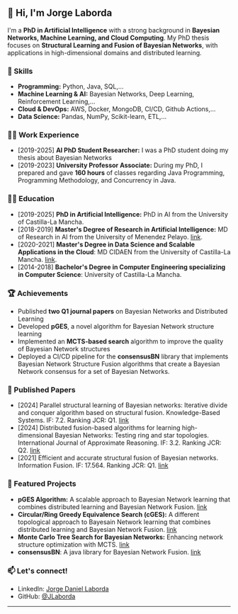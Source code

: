 ## 👋 Hi, I'm Jorge Laborda  

I'm a **PhD in Artificial Intelligence** with a strong background in **Bayesian Networks, Machine Learning, and Cloud Computing**. My PhD thesis focuses on **Structural Learning and Fusion of Bayesian Networks**, with applications in high-dimensional domains and distributed learning.

### 🔹 Skills  
- **Programming:** Python, Java, SQL,...  
- **Machine Learning & AI:** Bayesian Networks, Deep Learning, Reinforcement Learning,...
- **Cloud & DevOps:** AWS, Docker, MongoDB, CI/CD, Github Actions,...   
- **Data Science:** Pandas, NumPy, Scikit-learn, ETL,...  

### :man_scientist: Work Experience
- [2019-2025] **AI PhD Student Researcher:** I was a PhD student doing my thesis about Bayesian Networks 
- [2019-2023] **University Professor Associate:** During my PhD, I prepared and gave **160 hours** of classes regarding Java Programming, Programming Methodology, and Concurrency in Java. 

### :student: Education
- [2019-2025] **PhD in Artificial Intelligence:** PhD in AI from the University of Castilla-La Mancha. 
- [2018-2019] **Master's Degree of Research in Artificial Intelligence:** MD of Research in AI from the University of Menendez Pelayo. [link](https://www.aepia.org/master-en-ia/). 
- [2020-2021] **Master's Degree in Data Science and Scalable Applications in the Cloud**: MD CIDAEN from the University of Castilla-La Mancha. [link](https://www.cidaen.es/).
- [2014-2018] **Bachelor's Degree in Computer Engineering specializing in Computer Science**: University of Castilla-La Mancha.
  
### 🏆 Achievements  
- Published **two Q1 journal papers** on Bayesian Networks and Distributed Learning  
- Developed **pGES**, a novel algorithm for Bayesian Network structure learning  
- Implemented an **MCTS-based search** algorithm to improve the quality of Bayesian Network structures
- Deployed a CI/CD pipeline for the **consensusBN** library that implements Bayesian Network Structure Fusion algorithms that create a Bayesian Network consensus for a set of Bayesian Networks. 

### 🔬 Published Papers
- [2024] Parallel structural learning of Bayesian networks: Iterative divide and conquer algorithm based on structural fusion. Knowledge-Based Systems. IF: 7.2. Ranking JCR: Q1. [link](https://www.sciencedirect.com/science/article/pii/S095070512400474X?via%3Dihub)
- [2024] Distributed fusion-based algorithms for learning high-dimensional Bayesian Networks: Testing ring and star topologies. International Journal of Approximate Reasoning. IF: 3.2. Ranking JCR: Q2. [link](https://www.sciencedirect.com/science/article/pii/S0888613X24001890?via%3Dihub)
- [2021] Efficient and accurate structural fusion of Bayesian networks. Information Fusion. IF: 17.564. Ranking JCR: Q1. [link](https://www.sciencedirect.com/science/article/pii/S156625352030364X?via%3Dihub)

### 📂 Featured Projects  
- **pGES Algorithm:** A scalable approach to Bayesian Network learning that combines distributed learning and Bayesian Network Fusion. [link](https://github.com/JLaborda/ParallelBNs)
- **Circular/Ring Greedy Equivalence Search (cGES):** A different topological approach to Bayesain Network learning that combines distributed learning and Bayesian Network Fusion. [link](https://github.com/JLaborda/cges)
- **Monte Carlo Tree Search for Bayesian Networks:** Enhancing network structure optimization with MCTS. [link](https://github.com/JLaborda/MCTS-BN)
- **consensusBN**: A java library for Bayesian Network Fusion. [link](https://github.com/UCLM-SIMD/consensusBN/tree/main)

### 📫 Let's connect!  
- LinkedIn: [Jorge Daniel Laborda](www.linkedin.com/in/jorge-daniel-laborda-sicilia)  
- GitHub: [@JLaborda](https://github.com/JLaborda)

---

<!---
JLaborda/JLaborda is a ✨ special ✨ repository because its `README.md` (this file) appears on your GitHub profile.
You can click the Preview link to take a look at your changes.
--->
